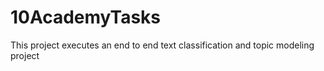 # 10AcademyTasks
This project executes an end to end text classification and topic modeling project
